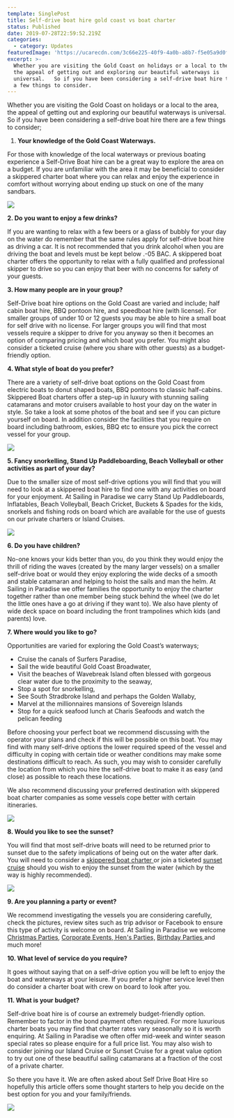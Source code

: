 ```yaml
---
template: SinglePost
title: Self-drive boat hire gold coast vs boat charter
status: Published
date: 2019-07-28T22:59:52.219Z
categories:
  - category: Updates
featuredImage: 'https://ucarecdn.com/3c66e225-40f9-4a0b-a8b7-f5e05a9d0f10/'
excerpt: >-
  Whether you are visiting the Gold Coast on holidays or a local to the area,
  the appeal of getting out and exploring our beautiful waterways is
  universal.   So if you have been considering a self-drive boat hire there are
  a few things to consider.
---
```

Whether you are visiting the Gold Coast on holidays or a local to the area, the appeal of getting out and exploring our beautiful waterways is universal. So if you have been considering a self-drive boat hire there are a few things to consider;

1. **Your knowledge of the Gold Coast Waterways.**

For those with knowledge of the local waterways or previous boating experience a Self-Drive Boat hire can be a great way to explore the area on a budget. If you are unfamiliar with the area it may be beneficial to consider a skippered charter boat where you can relax and enjoy the experience in comfort without worrying about ending up stuck on one of the many sandbars.



![](https://ucarecdn.com/657830d3-095e-455e-a7f2-c11daa57cf30/-/preview/-/enhance/65/)



**2. Do you want to enjoy a few drinks?**

If you are wanting to relax with a few beers or a glass of bubbly for your day on the water do remember that the same rules apply for self-drive boat hire as driving a car. It is not recommended that you drink alcohol when you are driving the boat and levels must be kept below .-05 BAC. A skippered boat charter offers the opportunity to relax with a fully qualified and professional skipper to drive so you can enjoy that beer with no concerns for safety of your guests.

**3. How many people are in your group?**

Self-Drive boat hire options on the Gold Coast are varied and include; half cabin boat hire, BBQ pontoon hire, and speedboat hire (with license). For smaller groups of under 10 or 12 guests you may be able to hire a small boat for self drive with no license. For larger groups you will find that most vessels require a skipper to drive for you anyway so then it becomes an option of comparing pricing and which boat you prefer. You might also consider a ticketed cruise (where you share with other guests) as a budget-friendly option.

**4. What style of boat do you prefer?**

There are a variety of self-drive boat options on the Gold Coast from electric boats to donut shaped boats, BBQ pontoons to classic half-cabins. Skippered Boat charters offer a step-up in luxury with stunning sailing catamarans and motor cruisers available to host your day on the water in style. So take a look at some photos of the boat and see if you can picture yourself on board. In addition consider the facilities that you require on board including bathroom, eskies, BBQ etc to ensure you pick the correct vessel for your group.



![](https://ucarecdn.com/a4935384-3c30-46c8-9e70-39da270b2a93/-/preview/-/enhance/50/)

**5. Fancy snorkelling, Stand Up Paddleboarding, Beach Volleyball or other activities as part of your day?**

Due to the smaller size of most self-drive options you will find that you will need to look at a skippered boat hire to find one with any activities on board for your enjoyment. At Sailing in Paradise we carry Stand Up Paddleboards, Inflatables, Beach Volleyball, Beach Cricket, Buckets & Spades for the kids, snorkels and fishing rods on board which are available for the use of guests on our private charters or Island Cruises.

![](https://ucarecdn.com/33354065-3cfd-4d44-bc55-2a63e14018a7/-/preview/-/enhance/14/)

**6. Do you have children?**

No-one knows your kids better than you, do you think they would enjoy the thrill of riding the waves (created by the many larger vessels) on a smaller self-drive boat or would they enjoy exploring the wide decks of a smooth and stable catamaran and helping to hoist the sails and man the helm. At Sailing in Paradise we offer families the opportunity to enjoy the charter together rather than one member being stuck behind the wheel (we do let the little ones have a go at driving if they want to). We also have plenty of wide deck space on board including the front trampolines which kids (and parents) love.

**7. Where would you like to go?**

Opportunities are varied for exploring the Gold Coast’s waterways;

* Cruise the canals of Surfers Paradise,
* Sail the wide beautiful Gold Coast Broadwater,
* Visit the beaches of Wavebreak Island often blessed with gorgeous clear water due to the proximity to the seaway,
* Stop a spot for snorkelling,
* See South Stradbroke Island and perhaps the Golden Wallaby,
* Marvel at the millionnaires mansions of Sovereign Islands
* Stop for a quick seafood lunch at Charis Seafoods and watch the pelican feeding

Before choosing your perfect boat we recommend discussing with the operator your plans and check if this will be possible on this boat. You may find with many self-drive options the lower required speed of the vessel and difficulty in coping with certain tide or weather conditions may make some destinations difficult to reach. As such, you may wish to consider carefully the location from which you hire the self-drive boat to make it as easy (and close) as possible to reach these locations.

We also recommend discussing your preferred destination with skippered boat charter companies as some vessels cope better with certain itineraries.



![](https://ucarecdn.com/4ebe0f17-2ad7-4cb4-b8ab-1d42f04425a0/-/preview/-/enhance/22/)

**8. Would you like to see the sunset?**

You will find that most self-drive boats will need to be returned prior to sunset due to the safety implications of being out on the water after dark. You will need to consider a [skippered boat charter ](https://sailinginparadise.com.au/boat-charter/private-charters/)or join a ticketed [sunset cruise](https://sailinginparadise.com.au/cruise/sunset-city-lights-cruise/) should you wish to enjoy the sunset from the water (which by the way is highly recommended).

![](https://ucarecdn.com/14ef02f7-f463-4a18-b86d-74dbecfb4313/)



**9. Are you planning a party or event?**

We recommend investigating the vessels you are considering carefully, check the pictures, review sites such as trip advisor or Facebook to ensure this type of activity is welcome on board. At Sailing in Paradise we welcome [Christmas Parties](https://sailinginparadise.com.au/boat-charter/christmas-parties/), [Corporate Events](https://sailinginparadise.com.au/boat-charter/corporate-events/),[ Hen's Parties,](https://sailinginparadise.com.au/boat-charter/hens-parties/) [Birthday Parties ](https://sailinginparadise.com.au/boat-charter/birthday-parties/)and much more!

**10. What level of service do you require?**

It goes without saying that on a self-drive option you will be left to enjoy the boat and waterways at your leisure. If you prefer a higher service level then do consider a charter boat with crew on board to look after you.

**11. What is your budget?**

Self-drive boat hire is of course an extremely budget-friendly option. Remember to factor in the bond payment often required. For more luxurious charter boats you may find that charter rates vary seasonally so it is worth enquiring. At Sailing in Paradise we often offer mid-week and winter season special rates so please enquire for a full price list. You may also wish to consider joining our Island Cruise or Sunset Cruise for a great value option to try out one of these beautiful sailing catamarans at a fraction of the cost of a private charter.

So there you have it. We are often asked about Self Drive Boat Hire so hopefully this article offers some thought starters to help you decide on the best option for you and your family/friends.

![](https://ucarecdn.com/c8af91db-cef2-4782-8ae0-6b5f319222db/)
